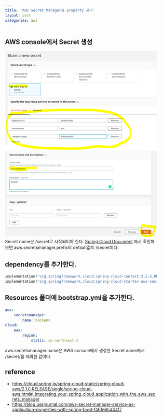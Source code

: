 ```yaml
---
title: 'AWS Secret Manager로 property 관리'
layout: post
categories: aws
---
```


## AWS console에서 Secret 생성
![](/asset/images/spring/aws-secret-manager_01.png)
![](/asset/images/spring/aws-secret-manager_02.png)
Secret name은 /secret로 시작되어야 한다.
[Spring Cloud Document](https://cloud.spring.io/spring-cloud-static/spring-cloud-aws/2.1.0.RELEASE/single/spring-cloud-aws.html#_integrating_your_spring_cloud_application_with_the_aws_secrets_manager)
에서 확인해보면 aws.secretsmanager.prefix의 default값이 /secret이다.

## dependency를 추가한다.
```kotlin
implementation("org.springframework.cloud:spring-cloud-context:2.2.6.RELEASE")
implementation("org.springframework.cloud:spring-cloud-starter-aws-secrets-manager-config:2.2.6.RELEASE")
```

## Resources 폴더에 bootstrap.yml을 추가한다.
```yaml
aws:
    secretsmanager:
        name: backend
cloud:
    aws:
        region:
            static: ap-northeast-2
```
aws.secretsmanager.name은 AWS console에서 생성한 Secret name에서 /secret/을 제외한 값이다.

## reference
- <https://cloud.spring.io/spring-cloud-static/spring-cloud-aws/2.1.0.RELEASE/single/spring-cloud-aws.html#_integrating_your_spring_cloud_application_with_the_aws_secrets_manager>
- <https://blog.usejournal.com/aws-secret-manager-service-as-application-properties-with-spring-boot-f46fe6bd44f7>



